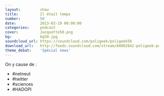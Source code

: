 ```yaml
---
layout:         show
title:          Il était temps
number:         50
date:           2013-03-19 00:00:00
categories:     podcast
cover:          Jacquette50.png
bg:             bg50.jpg
soundcloud_url: https://soundcloud.com/poligeek/poligeek50
download_url:   http://feeds.soundcloud.com/stream/84002842-poligeek-poligeek50.mp3
theme_debat:    'Spécial news'
---
```


On y cause de :

- #netneut
- #twitter
- #sciences
- #HADOPI
